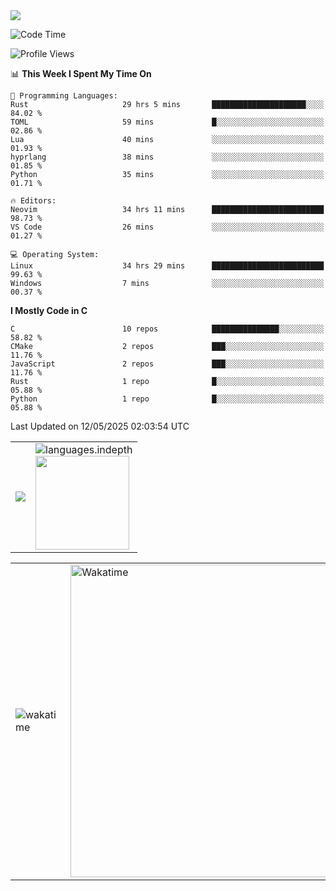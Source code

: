 <picture>
  <source
    srcset="https://github-readme-stats.vercel.app/api/wakatime?username=PongKJ&layout=compact&text_color=1f2328&bg_color=00000000&hide_border=true&hide_title=true"
    media="(prefers-color-scheme: light)"
  />
  <source
    srcset="https://github-readme-stats.vercel.app/api/wakatime?username=PongKJ&layout=compact&text_color=f0f6fc&bg_color=00000000&hide_border=true&hide_title=true"
    media="(prefers-color-scheme: dark)"
  />

  <img src="https://github-readme-stats.vercel.app/api/wakatime?username=PongKJ&layout=compact&text_color=f0f6fc&bg_color=00000000&hide_border=true&hide_title=true" />
</picture>
</td></tr>

<!--START_SECTION:waka-->
![Code Time](http://img.shields.io/badge/Code%20Time-153%20hrs%2038%20mins-blue)

![Profile Views](http://img.shields.io/badge/Profile%20Views-20-blue)

📊 **This Week I Spent My Time On** 

```text
💬 Programming Languages: 
Rust                     29 hrs 5 mins       █████████████████████░░░░   84.02 % 
TOML                     59 mins             █░░░░░░░░░░░░░░░░░░░░░░░░   02.86 % 
Lua                      40 mins             ░░░░░░░░░░░░░░░░░░░░░░░░░   01.93 % 
hyprlang                 38 mins             ░░░░░░░░░░░░░░░░░░░░░░░░░   01.85 % 
Python                   35 mins             ░░░░░░░░░░░░░░░░░░░░░░░░░   01.71 % 

🔥 Editors: 
Neovim                   34 hrs 11 mins      █████████████████████████   98.73 % 
VS Code                  26 mins             ░░░░░░░░░░░░░░░░░░░░░░░░░   01.27 % 

💻 Operating System: 
Linux                    34 hrs 29 mins      █████████████████████████   99.63 % 
Windows                  7 mins              ░░░░░░░░░░░░░░░░░░░░░░░░░   00.37 % 
```

**I Mostly Code in C** 

```text
C                        10 repos            ███████████████░░░░░░░░░░   58.82 % 
CMake                    2 repos             ███░░░░░░░░░░░░░░░░░░░░░░   11.76 % 
JavaScript               2 repos             ███░░░░░░░░░░░░░░░░░░░░░░   11.76 % 
Rust                     1 repo              █░░░░░░░░░░░░░░░░░░░░░░░░   05.88 % 
Python                   1 repo              █░░░░░░░░░░░░░░░░░░░░░░░░   05.88 % 
```




 Last Updated on 12/05/2025 02:03:54 UTC
<!--END_SECTION:waka-->

<table>
  <tr>
    <!-- metrics 基础资料 -->
    <td align="center">
      <img src="https://cdn.jsdelivr.net/gh/PongKJ/PongKJ/github-metrics/base.svg"/>
    </td>
    <!-- GitHub 数据统计 -->
    <td>
      <img src="https://cdn.jsdelivr.net/gh/PongKJ/PongKJ/github-metrics/languages.indepth.svg" alt="languages.indepth" />
      <br>
      <img height="150px" src="https://github-readme-stats-git-masterrstaa-rickstaa.vercel.app/api?username=PongKJ&hide_border=true&show_icons=true&include_all_commits=true&line_height=21&text_color=000&icon_color=000&theme=graywhite" />
    </td>
  </tr>
</table>

<!-- GitHub metrics 信息指标 -->
<div align="center">
  
<table>
    <td><img src="https://cdn.jsdelivr.net/gh/PongKJ/PongKJ/github-metrics/wakatime.svg" alt="wakatime" /></td>
    <td><img src="https://wakatime.com/share/@PongKJ/fb6b71c6-d171-495f-a7b4-eae1c915ea3c.svg" width="500" alt="Wakatime"/></td>
</table>
  
</div>
